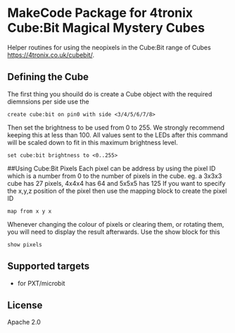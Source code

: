 # MakeCode Package for 4tronix Cube:Bit Magical Mystery Cubes

Helper routines for using the neopixels in the Cube:Bit range of Cubes https://4tronix.co.uk/cubebit/.

## Defining the Cube
The first thing you shouild do is create a Cube object with the required diemnsions per side use the
```blocks
create cube:bit on pin0 with side <3/4/5/6/7/8>
```

Then set the brightness to be used from 0 to 255. We strongly recommend keeping this at less than 100. All values sent to the LEDs after this command will be scaled down to fit in this maximum brightness level.
```blocks
set cube:bit brightness to <0..255>
```

##Using Cube:Bit Pixels
Each pixel can be address by using the pixel ID which is a number from 0 to the number of pixels in the cube. eg. a 3x3x3 cube has 27 pixels, 4x4x4 has 64 and 5x5x5 has 125
If you want to specify the x,y,z position of the pixel then use the mapping block to create the pixel ID
```blocks
map from x y x
```

Whenever changing the colour of pixels or clearing them, or rotating them, you will need to display the result afterwards. Use the show block for this
```blocks
show pixels
```

## Supported targets

* for PXT/microbit

## License

Apache 2.0
